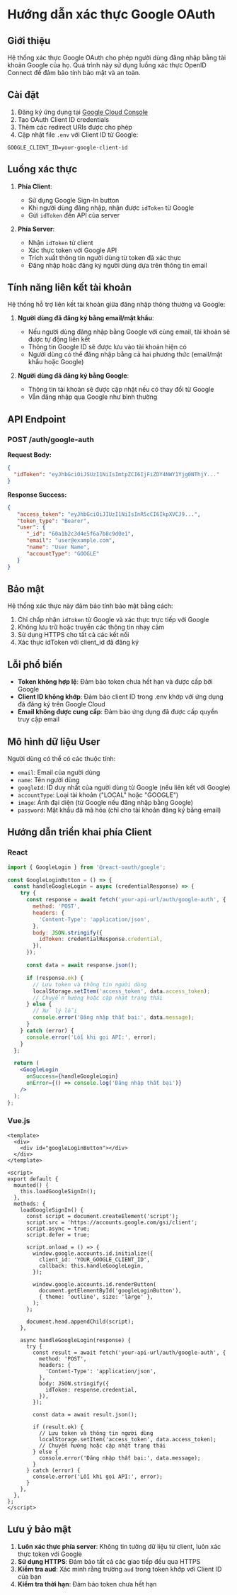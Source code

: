 # Hướng dẫn xác thực Google OAuth

## Giới thiệu

Hệ thống xác thực Google OAuth cho phép người dùng đăng nhập bằng tài khoản Google của họ. Quá trình này sử dụng luồng xác thực OpenID Connect để đảm bảo tính bảo mật và an toàn.

## Cài đặt

1. Đăng ký ứng dụng tại [Google Cloud Console](https://console.cloud.google.com/)
2. Tạo OAuth Client ID credentials
3. Thêm các redirect URIs được cho phép
4. Cập nhật file `.env` với Client ID từ Google:

```
GOOGLE_CLIENT_ID=your-google-client-id
```

## Luồng xác thực

1. **Phía Client**:

   - Sử dụng Google Sign-In button
   - Khi người dùng đăng nhập, nhận được `idToken` từ Google
   - Gửi `idToken` đến API của server

2. **Phía Server**:
   - Nhận `idToken` từ client
   - Xác thực token với Google API
   - Trích xuất thông tin người dùng từ token đã xác thực
   - Đăng nhập hoặc đăng ký người dùng dựa trên thông tin email

## Tính năng liên kết tài khoản

Hệ thống hỗ trợ liên kết tài khoản giữa đăng nhập thông thường và Google:

1. **Người dùng đã đăng ký bằng email/mật khẩu**:

   - Nếu người dùng đăng nhập bằng Google với cùng email, tài khoản sẽ được tự động liên kết
   - Thông tin Google ID sẽ được lưu vào tài khoản hiện có
   - Người dùng có thể đăng nhập bằng cả hai phương thức (email/mật khẩu hoặc Google)

2. **Người dùng đã đăng ký bằng Google**:
   - Thông tin tài khoản sẽ được cập nhật nếu có thay đổi từ Google
   - Vẫn đăng nhập qua Google như bình thường

## API Endpoint

### POST /auth/google-auth

**Request Body:**

```json
{
  "idToken": "eyJhbGciOiJSUzI1NiIsImtpZCI6IjFiZDY4NWY1Yjg0NThjY..."
}
```

**Response Success:**

```json
{
   "access_token": "eyJhbGciOiJIUzI1NiIsInR5cCI6IkpXVCJ9...",
   "token_type": "Bearer",
   "user": {
      "_id": "60a1b2c3d4e5f6a7b8c9d0e1",
      "email": "user@example.com",
      "name": "User Name",
      "accountType": "GOOGLE"
   }
}
```

## Bảo mật

Hệ thống xác thực này đảm bảo tính bảo mật bằng cách:

1. Chỉ chấp nhận `idToken` từ Google và xác thực trực tiếp với Google
2. Không lưu trữ hoặc truyền các thông tin nhạy cảm
3. Sử dụng HTTPS cho tất cả các kết nối
4. Xác thực idToken với client_id đã đăng ký

## Lỗi phổ biến

- **Token không hợp lệ**: Đảm bảo token chưa hết hạn và được cấp bởi Google
- **Client ID không khớp**: Đảm bảo client ID trong .env khớp với ứng dụng đã đăng ký trên Google Cloud
- **Email không được cung cấp**: Đảm bảo ứng dụng đã được cấp quyền truy cập email

## Mô hình dữ liệu User

Người dùng có thể có các thuộc tính:

- `email`: Email của người dùng
- `name`: Tên người dùng
- `googleId`: ID duy nhất của người dùng từ Google (nếu liên kết với Google)
- `accountType`: Loại tài khoản ("LOCAL" hoặc "GOOGLE")
- `image`: Ảnh đại diện (từ Google nếu đăng nhập bằng Google)
- `password`: Mật khẩu đã mã hóa (chỉ cho tài khoản đăng ký bằng email)

## Hướng dẫn triển khai phía Client

### React

```jsx
import { GoogleLogin } from '@react-oauth/google';

const GoogleLoginButton = () => {
  const handleGoogleLogin = async (credentialResponse) => {
    try {
      const response = await fetch('your-api-url/auth/google-auth', {
        method: 'POST',
        headers: {
          'Content-Type': 'application/json',
        },
        body: JSON.stringify({
          idToken: credentialResponse.credential,
        }),
      });

      const data = await response.json();

      if (response.ok) {
        // Lưu token và thông tin người dùng
        localStorage.setItem('access_token', data.access_token);
        // Chuyển hướng hoặc cập nhật trạng thái
      } else {
        // Xử lý lỗi
        console.error('Đăng nhập thất bại:', data.message);
      }
    } catch (error) {
      console.error('Lỗi khi gọi API:', error);
    }
  };

  return (
    <GoogleLogin
      onSuccess={handleGoogleLogin}
      onError={() => console.log('Đăng nhập thất bại')}
    />
  );
};
```

### Vue.js

```vue
<template>
  <div>
    <div id="googleLoginButton"></div>
  </div>
</template>

<script>
export default {
  mounted() {
    this.loadGoogleSignIn();
  },
  methods: {
    loadGoogleSignIn() {
      const script = document.createElement('script');
      script.src = 'https://accounts.google.com/gsi/client';
      script.async = true;
      script.defer = true;

      script.onload = () => {
        window.google.accounts.id.initialize({
          client_id: 'YOUR_GOOGLE_CLIENT_ID',
          callback: this.handleGoogleLogin,
        });

        window.google.accounts.id.renderButton(
          document.getElementById('googleLoginButton'),
          { theme: 'outline', size: 'large' },
        );
      };

      document.head.appendChild(script);
    },

    async handleGoogleLogin(response) {
      try {
        const result = await fetch('your-api-url/auth/google-auth', {
          method: 'POST',
          headers: {
            'Content-Type': 'application/json',
          },
          body: JSON.stringify({
            idToken: response.credential,
          }),
        });

        const data = await result.json();

        if (result.ok) {
          // Lưu token và thông tin người dùng
          localStorage.setItem('access_token', data.access_token);
          // Chuyển hướng hoặc cập nhật trạng thái
        } else {
          console.error('Đăng nhập thất bại:', data.message);
        }
      } catch (error) {
        console.error('Lỗi khi gọi API:', error);
      }
    },
  },
};
</script>
```

## Lưu ý bảo mật

1. **Luôn xác thực phía server**: Không tin tưởng dữ liệu từ client, luôn xác thực token với Google
2. **Sử dụng HTTPS**: Đảm bảo tất cả các giao tiếp đều qua HTTPS
3. **Kiểm tra aud**: Xác minh rằng trường `aud` trong token khớp với Client ID của bạn
4. **Kiểm tra thời hạn**: Đảm bảo token chưa hết hạn
